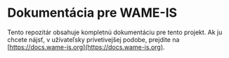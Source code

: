 # Dokumentácia pre WAME-IS

Tento repozitár obsahuje kompletnú dokumentáciu pre tento projekt. Ak ju chcete nájsť, v užívateľsky prívetivejšej podobe, prejdite na [https://docs.wame-is.org](https://docs.wame-is.org).
